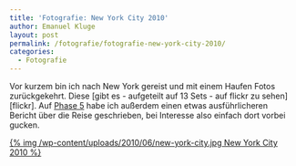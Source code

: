 ```yaml
---
title: 'Fotografie: New York City 2010'
author: Emanuel Kluge
layout: post
permalink: /fotografie/fotografie-new-york-city-2010/
categories:
  - Fotografie
---
```


Vor kurzem bin ich nach New York gereist und mit einem Haufen Fotos zurückgekehrt. Diese [gibt es - aufgeteilt auf 13 Sets - auf flickr zu sehen][flickr]. Auf [Phase 5][phase5] habe ich außerdem einen etwas ausführlicheren Bericht über die Reise geschrieben, bei Interesse also einfach dort vorbei gucken.

<a href="http://www.flickr.com/photos/herschel_r/collections/72157600011180896/">
  {% img /wp-content/uploads/2010/06/new-york-city.jpg New York City 2010 %}
</a>

[phase5]: http://www.phase-5.net/aus-dem-leben/new-york-2010-die-fotografische-ausbeute
